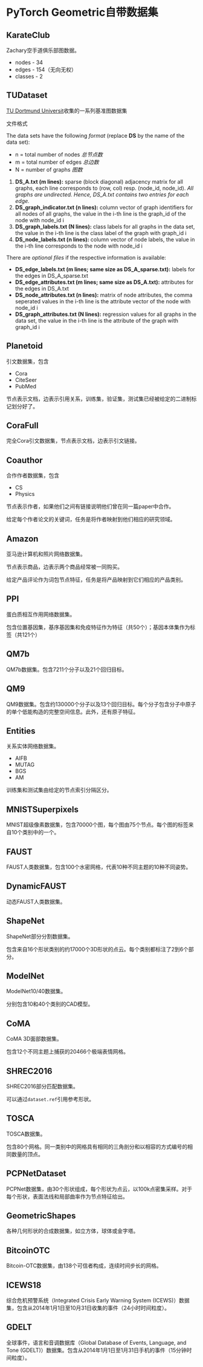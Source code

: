 # PyTorch Geometric自带数据集

## KarateClub

Zachary空手道俱乐部图数据。

- nodes - 34
- edges - 154（无向无权） 
- classes - 2

## TUDataset

[TU Dortmund Universit](http://graphkernels.cs.tu-dortmund.de/)收集的一系列基准图数据集

文件格式

The data sets have the following *format* (replace **DS** by the name of the data set):

- n = total number of nodes *总节点数*
- m = total number of edges *总边数*
- N = number of graphs *图数*

1. **DS_A.txt (m lines):** sparse (block diagonal) adjacency matrix for all graphs, each line corresponds to (row, col) resp. (node_id, node_id). *All graphs are undirected. Hence, DS_A.txt contains two entries for each edge.*
2. **DS_graph_indicator.txt (n lines):** column vector of graph identifiers for all nodes of all graphs, the value in the i-th line is the graph_id of the node with node_id i
3. **DS_graph_labels.txt (N lines):** class labels for all graphs in the data set, the value in the i-th line is the class label of the graph with graph_id i
4. **DS_node_labels.txt (n lines):** column vector of node labels, the value in the i-th line corresponds to the node with node_id i

There are *optional files* if the respective information is available:

- **DS_edge_labels.txt (m lines; same size as DS_A_sparse.txt):** labels for the edges in DS_A_sparse.txt
- **DS_edge_attributes.txt (m lines; same size as DS_A.txt):** attributes for the edges in DS_A.txt
- **DS_node_attributes.txt (n lines):** matrix of node attributes, the comma seperated values in the i-th line is the attribute vector of the node with node_id i
- **DS_graph_attributes.txt (N lines):** regression values for all graphs in the data set, the value in the i-th line is the attribute of the graph with graph_id i

## Planetoid

引文数据集，包含

- Cora
- CiteSeer
- PubMed

节点表示文档，边表示引用关系，训练集，验证集，测试集已经被给定的二进制标记划分好了。

## CoraFull

完全Cora引文数据集，节点表示文档，边表示引文链接。

## Coauthor

合作作者数据集，包含

- CS
- Physics 

节点表示作者，如果他们之间有链接说明他们曾在同一篇paper中合作。

给定每个作者论文的关键词，任务是将作者映射到他们相应的研究领域。

## Amazon

亚马逊计算机和照片网络数据集。

节点表示商品，边表示两个商品经常被一同购买。

给定产品评论作为词包节点特征，任务是将产品映射到它们相应的产品类别。

## PPI

蛋白质相互作用网络数据集。

包含位置基因集，基序基因集和免疫特征作为特征（共50个）；基因本体集作为标签（共121个）

## QM7b

QM7b数据集。包含7211个分子以及21个回归目标。

## QM9

QM9数据集。包含约130000个分子以及13个回归目标。每个分子包含分子中原子的单个低能构造的完整空间信息。此外，还有原子特征。

## Entities

关系实体网络数据集。

- AIFB
- MUTAG
- BGS
- AM

训练集和测试集由给定的节点索引分隔区分。

## MNISTSuperpixels

MNIST超级像素数据集，包含70000个图，每个图由75个节点。每个图的标签来自10个类别中的一个。

## FAUST

FAUST人类数据集，包含100个水密网格，代表10种不同主题的10种不同姿势。

## DynamicFAUST

动态FAUST人类数据集。

## ShapeNet

ShapeNet部分分割数据集。

包含来自16个形状类别的约17000个3D形状的点云。每个类别都标注了2到6个部分。

## ModelNet

ModelNet10/40数据集。

分别包含10和40个类别的CAD模型。

## CoMA

CoMA 3D面部数据集。

包含12个不同主题上捕获的20466个极端表情网格。

## SHREC2016

SHREC2016部分匹配数据集。

可以通过`dataset.ref`引用参考形状。

## TOSCA

TOSCA数据集。

包含80个网格。同一类别中的网格具有相同的三角剖分和以相容的方式编号的相同数量的顶点。

## PCPNetDataset

PCPNet数据集，由30个形状组成，每个形状为点云，以100k点密集采样。对于每个形状，表面法线和局部曲率作为节点特征给出。

## GeometricShapes

各种几何形状的合成数据集，如立方体，球体或金字塔。

## BitcoinOTC

Bitcoin-OTC数据集，由138个可信者构成，连续时间步长的网格。

## ICEWS18

综合危机预警系统（Integrated Crisis Early Warning System (ICEWS)）数据集，包含从2014年1月1日至10月31日收集的事件（24小时时间粒度）。

## GDELT

全球事件，语言和音调数据库（Global Database of Events, Language, and Tone (GDELT)）数据集。包含从2014年1月1日至1月31日手机的事件（15分钟时间粒度）。